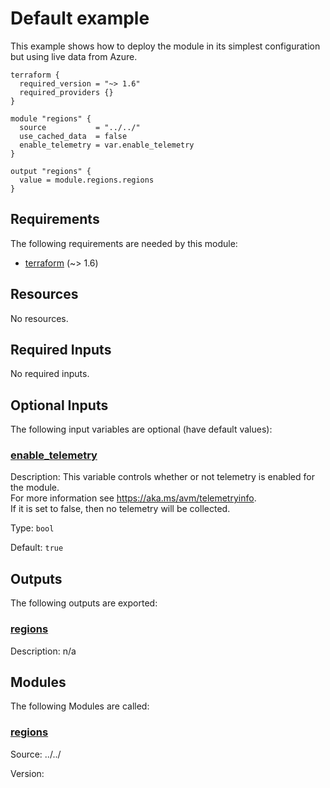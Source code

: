<!-- BEGIN_TF_DOCS -->
# Default example

This example shows how to deploy the module in its simplest configuration but using live data from Azure.

```hcl
terraform {
  required_version = "~> 1.6"
  required_providers {}
}

module "regions" {
  source           = "../../"
  use_cached_data  = false
  enable_telemetry = var.enable_telemetry
}

output "regions" {
  value = module.regions.regions
}
```

<!-- markdownlint-disable MD033 -->
## Requirements

The following requirements are needed by this module:

- <a name="requirement_terraform"></a> [terraform](#requirement\_terraform) (~> 1.6)

## Resources

No resources.

<!-- markdownlint-disable MD013 -->
## Required Inputs

No required inputs.

## Optional Inputs

The following input variables are optional (have default values):

### <a name="input_enable_telemetry"></a> [enable\_telemetry](#input\_enable\_telemetry)

Description: This variable controls whether or not telemetry is enabled for the module.  
For more information see https://aka.ms/avm/telemetryinfo.  
If it is set to false, then no telemetry will be collected.

Type: `bool`

Default: `true`

## Outputs

The following outputs are exported:

### <a name="output_regions"></a> [regions](#output\_regions)

Description: n/a

## Modules

The following Modules are called:

### <a name="module_regions"></a> [regions](#module\_regions)

Source: ../../

Version:

<!-- END_TF_DOCS -->